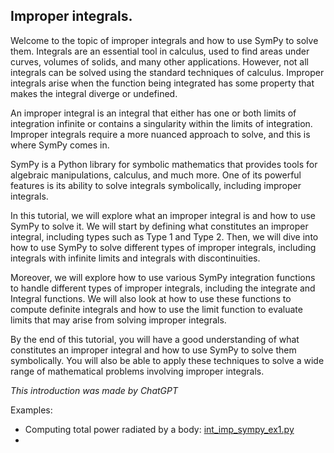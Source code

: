 ## Improper integrals.

Welcome to the topic of improper integrals and how to use SymPy to solve them. Integrals are an essential tool in calculus, used to find areas under curves, volumes of solids, and many other applications. However, not all integrals can be solved using the standard techniques of calculus. Improper integrals arise when the function being integrated has some property that makes the integral diverge or undefined.

An improper integral is an integral that either has one or both limits of integration infinite or contains a singularity within the limits of integration. Improper integrals require a more nuanced approach to solve, and this is where SymPy comes in.

SymPy is a Python library for symbolic mathematics that provides tools for algebraic manipulations, calculus, and much more. One of its powerful features is its ability to solve integrals symbolically, including improper integrals.

In this tutorial, we will explore what an improper integral is and how to use SymPy to solve it. We will start by defining what constitutes an improper integral, including types such as Type 1 and Type 2. Then, we will dive into how to use SymPy to solve different types of improper integrals, including integrals with infinite limits and integrals with discontinuities.

Moreover, we will explore how to use various SymPy integration functions to handle different types of improper integrals, including the integrate and Integral functions. We will also look at how to use these functions to compute definite integrals and how to use the limit function to evaluate limits that may arise from solving improper integrals.

By the end of this tutorial, you will have a good understanding of what constitutes an improper integral and how to use SymPy to solve them symbolically. You will also be able to apply these techniques to solve a wide range of mathematical problems involving improper integrals.

*This introduction was made by ChatGPT*

Examples:

- Computing total power radiated by a body: [int_imp_sympy_ex1.py](int_imp_sympy_ex1.py)
- 
